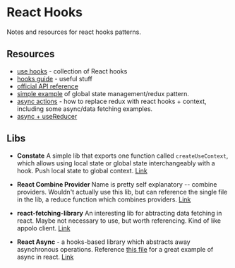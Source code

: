 # React Hooks
Notes and resources for react hooks patterns.

## Resources
* [use hooks](https://usehooks.com/) - collection of React hooks
* [hooks guide](https://www.hooks.guide/) - useful stuff
* [official API reference](https://reactjs.org/docs/hooks-reference.html)
* [simple example](https://codesandbox.io/s/eager-hertz-bugcv) of global state management/redux pattern.
* [async actions](https://www.sitepoint.com/replace-redux-react-hooks-context-api/) - how to replace redux with react hooks + context, including some async/data fetching examples.
* [async + useReducer](https://gist.github.com/astoilkov/013c513e33fe95fa8846348038d8fe42)

## Libs

* **Constate**
A simple lib that exports one function called `createUseContext`, which allows using local state or global state interchangeably with a hook. Push local state to global context. [Link](https://github.com/diegohaz/constate)

* **React Combine Provider**
Name is pretty self explanatory -- combine providers. Wouldn't actually use this lib, but can reference the single file in the lib, a reduce function which combines providers. [Link](https://github.com/hlhr202/React-Combine-Provider)

* **react-fetching-library**
An interesting lib for abtracting data fetching in react. Maybe not necessary to use, but worth referencing. Kind of like appolo client. [Link](https://marcin-piela.github.io/react-fetching-library/#/)

* **React Async** - a hooks-based library which abstracts away asynchronous operations. Reference [this file](https://github.com/ghengeveld/react-async/blob/next/packages/react-async/src/useAsync.js) for a great example of async in react. [Link](https://github.com/ghengeveld/react-async)
